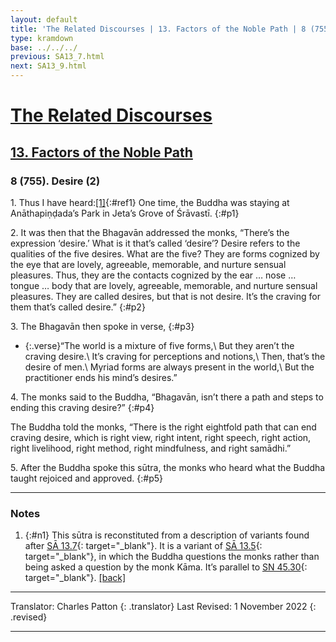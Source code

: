 ```yaml
---
layout: default
title: 'The Related Discourses | 13. Factors of the Noble Path | 8 (755). Desire (2)'
type: kramdown
base: ../../../
previous: SA13_7.html
next: SA13_9.html
---
```


# [The Related Discourses](../index.html)
## [13. Factors of the Noble Path](index.html)
### 8 (755). Desire (2)

1\. Thus I have heard:[\[1\]](#n1){:#ref1} One time, the Buddha was staying at Anāthapiṇḍada’s Park in Jeta’s Grove of Śrāvastī.
{:#p1}

2\. It was then that the Bhagavān addressed the monks, “There’s the expression ‘desire.’ What is it that’s called ‘desire’? Desire refers to the qualities of the five desires. What are the five? They are forms cognized by the eye that are lovely, agreeable, memorable, and nurture sensual pleasures. Thus, they are the contacts cognized by the ear … nose … tongue … body that are lovely, agreeable, memorable, and nurture sensual pleasures. They are called desires, but that is not desire. It’s the craving for them that’s called desire.”
{:#p2}

3\. The Bhagavān then spoke in verse,
{:#p3}

* {:.verse}“The world is a mixture of five forms,\\
But they aren’t the craving desire.\\
It’s craving for perceptions and notions,\\
Then, that’s the desire of men.\\
Myriad forms are always present in the world,\\
But the practitioner ends his mind’s desires.”

4\. The monks said to the Buddha, “Bhagavān, isn’t there a path and steps to ending this craving desire?”
{:#p4}

The Buddha told the monks, “There is the right eightfold path that can end craving desire, which is right view, right intent, right speech, right action, right livelihood, right method, right mindfulness, and right samādhi.”

5\. After the Buddha spoke this sūtra, the monks who heard what the Buddha taught rejoiced and approved.
{:#p5}

---

### Notes

1. {:#n1} This sūtra is reconstituted from a description of variants found after [SĀ 13.7](SA13_7.html){: target="_blank"}. It is a variant of [SĀ 13.5](SA13_5.html){: target="_blank"}, in which the Buddha questions the monks rather than being asked a question by the monk Kāma. It’s parallel to [SN 45.30](https://suttacentral.net/sn45.30){: target="_blank"}. [\[back\]](#ref1)

---

Translator: Charles Patton
{: .translator}
Last Revised: 1 November 2022
{: .revised}

---